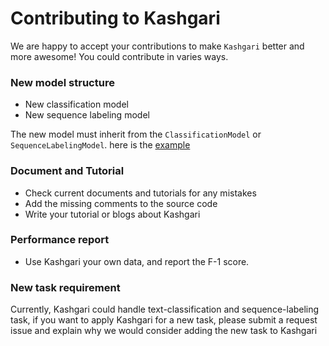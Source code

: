# Contributing to Kashgari

We are happy to accept your contributions to make `Kashgari` better and more awesome! You could contribute in varies ways.

### New model structure

* New classification model
* New sequence labeling model

The new model must inherit from the `ClassificationModel` or `SequenceLabelingModel`. here is the [example](docs/Tutorial_2_Classification.md#customize-your-own-model)

### Document and Tutorial

* Check current documents and tutorials for any mistakes
* Add the missing comments to the source code
* Write your tutorial or blogs about Kashgari

### Performance report

* Use Kashgari your own data, and report the F-1 score.

### New task requirement

Currently, Kashgari could handle text-classification and sequence-labeling task, if you want to apply Kashgari for a new task, please submit a request issue and explain why we would consider adding the new task to Kashgari
